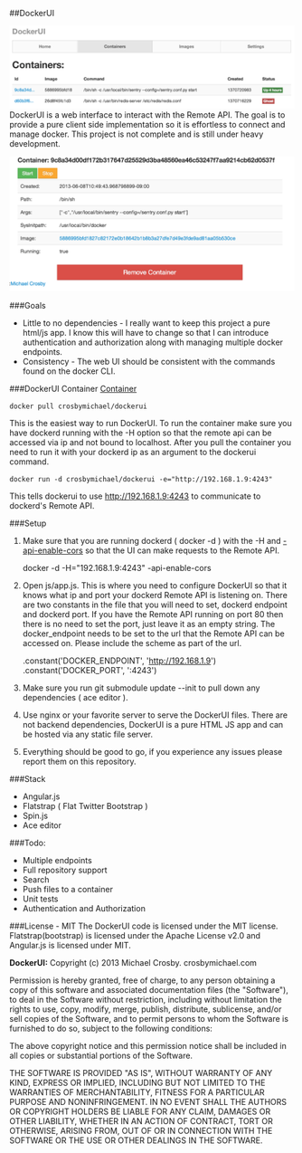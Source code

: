 ##DockerUI

![Containers](/containers.png)
DockerUI is a web interface to interact with the Remote API.  The goal is to provide a pure client side implementation so it is effortless to connect and manage docker.  This project is not complete and is still under heavy development.

![Container](/container.png)


###Goals
* Little to no dependencies - I really want to keep this project a pure html/js app.  I know this will have to change so that I can introduce authentication and authorization along with managing multiple docker endpoints. 
* Consistency - The web UI should be consistent with the commands found on the docker CLI.

###DockerUI Container 
[Container](https://index.docker.io/u/crosbymichael/dockerui/)


    docker pull crosbymichael/dockerui

This is the easiest way to run DockerUI.  To run the container make sure you have dockerd running with the -H option so that the remote api can be accessed via ip and not bound to localhost.  After you pull the container you need to run it with your dockerd ip as an argument to the dockerui command.


    docker run -d crosbymichael/dockerui -e="http://192.168.1.9:4243"

This tells dockerui to use http://192.168.1.9:4243 to communicate to dockerd's Remote API.

###Setup
1. Make sure that you are running dockerd ( docker -d ) with the -H and [-api-enable-cors](http://docs.docker.io/en/latest/api/docker_remote_api_v1.2/#cors-requests) so that the UI can make requests to the Remote API.


    docker -d -H="192.168.1.9:4243" -api-enable-cors


2. Open js/app.js.  This is where you need to configure DockerUI so that it knows what ip and port your dockerd Remote API is listening on.  There are two constants in the file that you will need to set, dockerd endpoint and dockerd port.  If you have the Remote API running on port 80 then there is no need to set the port, just leave it as an empty string.  The docker_endpoint needs to be set to the url that the Remote API can be accessed on.  Please include the scheme as part of the url.


    .constant('DOCKER_ENDPOINT', 'http://192.168.1.9')
    .constant('DOCKER_PORT', ':4243') 


3. Make sure you run git submodule update --init to pull down any dependencies ( ace editor ).
4. Use nginx or your favorite server to serve the DockerUI files.  There are not backend dependencies, DockerUI is a pure HTML JS app and can be hosted via any static file server.
5. Everything should be good to go, if you experience any issues please report them on this repository.


###Stack
* Angular.js
* Flatstrap ( Flat Twitter Bootstrap )
* Spin.js
* Ace editor


###Todo:
* Multiple endpoints
* Full repository support
* Search
* Push files to a container
* Unit tests
* Authentication and Authorization


###License - MIT
The DockerUI code is licensed under the MIT license. Flatstrap(bootstrap) is licensed under the Apache License v2.0 and Angular.js is licensed under MIT.


**DockerUI:**
Copyright (c) 2013 Michael Crosby. crosbymichael.com

Permission is hereby granted, free of charge, to any person
obtaining a copy of this software and associated documentation 
files (the "Software"), to deal in the Software without 
restriction, including without limitation the rights to use, copy, 
modify, merge, publish, distribute, sublicense, and/or sell copies 
of the Software, and to permit persons to whom the Software is 
furnished to do so, subject to the following conditions:

The above copyright notice and this permission notice shall be 
included in all copies or substantial portions of the Software.

THE SOFTWARE IS PROVIDED "AS IS", WITHOUT WARRANTY OF ANY KIND,
EXPRESS OR IMPLIED,
INCLUDING BUT NOT LIMITED TO THE WARRANTIES OF MERCHANTABILITY, 
FITNESS FOR A PARTICULAR PURPOSE AND NONINFRINGEMENT. 
IN NO EVENT SHALL THE AUTHORS OR COPYRIGHT 
HOLDERS BE LIABLE FOR ANY CLAIM, 
DAMAGES OR OTHER LIABILITY, 
WHETHER IN AN ACTION OF CONTRACT, 
TORT OR OTHERWISE, 
ARISING FROM, OUT OF OR IN CONNECTION WITH 
THE SOFTWARE OR THE USE OR OTHER DEALINGS IN THE SOFTWARE.
